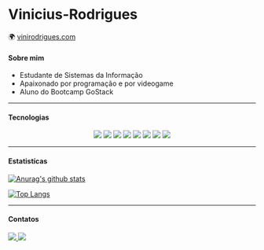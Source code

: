 # Vinicius-Rodrigues

🌍 <a href="vinirodrigues.com">vinirodrigues.com</a>

#### Sobre mim

- Estudante de Sistemas da Informação 
- Apaixonado por programação e por videogame
- Aluno do Bootcamp GoStack

---

#### Tecnologias

<p align="center">
  <img src="https://img.shields.io/badge/TypeScript-007ACC?style=for-the-badge&logo=typescript&logoColor=white"/>
  <img src="https://img.shields.io/badge/javascript%20-%23323330.svg?&style=for-the-badge&logo=javascript&logoColor=%23F7DF1E"/>
  <img src="https://img.shields.io/badge/python%20-%2314354C.svg?&style=for-the-badge&logo=python&logoColor=white"/>
  <img src="https://img.shields.io/badge/node.js%20-%2343853D.svg?&style=for-the-badge&logo=node.js&logoColor=white"/>
  <img src="https://img.shields.io/badge/react%20-%2320232a.svg?&style=for-the-badge&logo=react&logoColor=%2361DAFB"/>
  <img src="https://img.shields.io/badge/react_native%20-%2320232a.svg?&style=for-the-badge&logo=react&logoColor=%2361DAFB"/>
  <img src="https://img.shields.io/badge/html5%20-%23E34F26.svg?&style=for-the-badge&logo=html5&logoColor=white"/>
  <img src="https://img.shields.io/badge/css3%20-%231572B6.svg?&style=for-the-badge&logo=css3&logoColor=white"/>
</p>

---

#### Estatistícas

<p align="center">
  
[![Anurag's github stats](https://github-readme-stats.vercel.app/api?username=ViniciusRodrigues11)](https://github.com/ViniciusRodrigues11)

</p>

<p align="center">
  
[![Top Langs](https://github-readme-stats.vercel.app/api/top-langs/?username=ViniciusRodrigues11&layout=compact)](https://github.com/ViniciusRodrigues11)

</p>

---

#### Contatos

<a href="https://www.linkedin.com/in/vinicius-rodrigues-dev/">
  <img src="https://img.shields.io/badge/linkedin-%230077B5.svg?&style=for-the-badge&logo=linkedin&logoColor=white"/>
</a>
<a href="mailto:viniciusrodriguess.dev@gmail.com">
  <img src="https://img.shields.io/badge/gmail-D14836?&style=for-the-badge&logo=gmail&logoColor=white"/>
</a>
